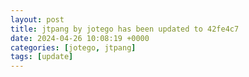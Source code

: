 ```yaml
---
layout: post
title: jtpang by jotego has been updated to 42fe4c7
date: 2024-04-26 10:08:19 +0000
categories: [jotego, jtpang]
tags: [update]
---
```


